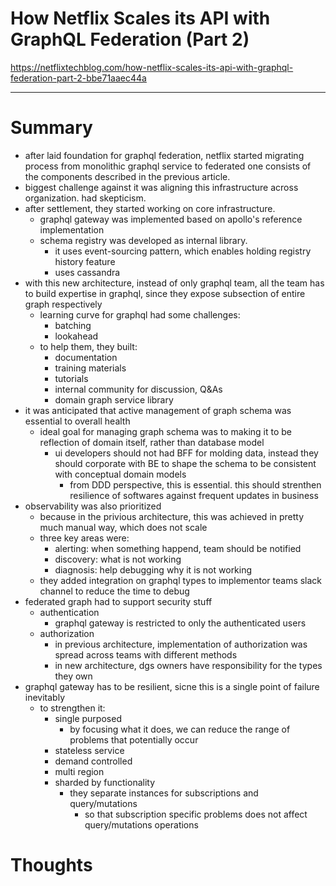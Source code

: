 <!--
{
  "type": "summary",
  "tags": ["grpahql"]
}
-->

# How Netflix Scales its API with GraphQL Federation (Part 2)
https://netflixtechblog.com/how-netflix-scales-its-api-with-graphql-federation-part-2-bbe71aaec44a

---

# Summary
- after laid foundation for graphql federation, netflix started migrating process from monolithic graphql service to
  federated one consists of the components described in the previous article.
- biggest challenge against it was aligning this infrastructure across organization. had skepticism.
- after settlement, they started working on core infrastructure.
  - graphql gateway was implemented based on apollo's reference implementation
  - schema registry was developed as internal library.
    - it uses event-sourcing pattern, which enables holding registry history feature
    - uses cassandra
- with this new architecture, instead of only graphql team, all the team has to build expertise in graphql, since they expose subsection of entire graph respectively
  - learning curve for graphql had some challenges:
    - batching
    - lookahead
  - to help them, they built:
    - documentation
    - training materials
    - tutorials
    - internal community for discussion, Q&As
    - domain graph service library
- it was anticipated that active management of graph schema was essential to overall health
  - ideal goal for managing graph schema was to making it to be reflection of domain itself, rather than database model
    - ui developers should not had BFF for molding data, instead they should corporate with BE to shape the schema to be consistent with conceptual domain models
      - from DDD perspective, this is essential. this should strenthen resilience of softwares against frequent updates in business
- observability was also prioritized
  - because in the privious architecture, this was achieved in pretty much manual way, which does not scale
  - three key areas were:
    - alerting: when something happend, team should be notified
    - discovery: what is not working
    - diagnosis: help debugging why it is not working
  - they added integration on graphql types to implementor teams slack channel to reduce the time to debug
- federated graph had to support security stuff
  - authentication
    - graphql gateway is restricted to only the authenticated users
  - authorization
    - in previous architecture, implementation of authorization was spread across teams with different methods
    - in new architecture, dgs owners have responsibility for the types they own
- graphql gateway has to be resilient, sicne this is a single point of failure inevitably
  - to strengthen it:
    - single purposed
      - by focusing what it does, we can reduce the range of problems that potentially occur
    - stateless service
    - demand controlled
    - multi region
    - sharded by functionality
      - they separate instances for subscriptions and query/mutations
        - so that subscription specific problems does not affect query/mutations operations

# Thoughts

